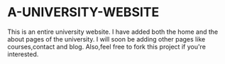 # A-UNIVERSITY-WEBSITE
This is an entire university website.
I have added both the home and the about pages
of the university.
I will soon be adding other pages like 
courses,contact and blog.
Also,feel free to fork this project if you're
interested.
